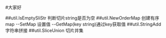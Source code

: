 #大家好

##util.IsEmptySliStr 判断切片string是否为空
##util.NewOrderMap 创建有序map --SetMap 设置值 --GetMap(key string)通过key获取值
##util.StringAdd 字符串拼接
##util.SliceUnion 切片并集